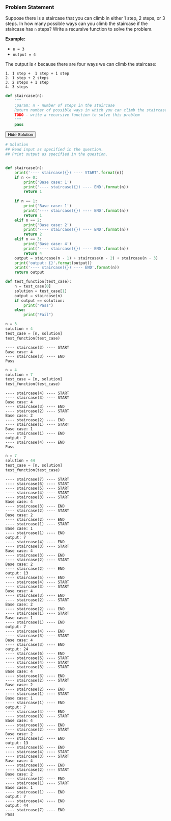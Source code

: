 
### Problem Statement

Suppose there is a staircase that you can climb in either 1 step, 2 steps, or 3 steps. In how many possible ways can you climb the staircase if the staircase has `n` steps? Write a recursive function to solve the problem.

**Example:**

* `n = 3`
* `output = 4`
    
The output is `4` because there are four ways we can climb the staircase:
    
    1. 1 step +  1 step + 1 step
    2. 1 step + 2 steps 
    3. 2 steps + 1 step
    4. 3 steps


```python
def staircase(n):
    """
    :param: n - number of steps in the staircase
    Return number of possible ways in which you can climb the staircase
    TODO - write a recursive function to solve this problem
    """
    pass
```

<span class="graffiti-highlight graffiti-id_w7lklez-id_brqvnra"><i></i><button>Hide Solution</button></span>


```python
# Solution
## Read input as specified in the question.
## Print output as specified in the question.


def staircase(n):
    print('---- staircase({}) ---- START'.format(n))
    if n <= 0:
        print('Base case: 1')
        print('---- staircase({}) ---- END'.format(n))
        return 1
    
    if n == 1:
        print('Base case: 1')
        print('---- staircase({}) ---- END'.format(n))
        return 1
    elif n == 2:
        print('Base case: 2')
        print('---- staircase({}) ---- END'.format(n))
        return 2
    elif n == 3:
        print('Base case: 4')
        print('---- staircase({}) ---- END'.format(n))
        return 4
    output = staircase(n - 1) + staircase(n - 2) + staircase(n - 3)
    print('output: {}'.format(output))
    print('---- staircase({}) ---- END'.format(n))
    return output
```


```python
def test_function(test_case):
    n = test_case[0]
    solution = test_case[1]
    output = staircase(n)
    if output == solution:
        print("Pass")
    else:
        print("Fail")
```


```python
n = 3
solution = 4
test_case = [n, solution]
test_function(test_case)
```

    ---- staircase(3) ---- START
    Base case: 4
    ---- staircase(3) ---- END
    Pass



```python
n = 4
solution = 7
test_case = [n, solution]
test_function(test_case)
```

    ---- staircase(4) ---- START
    ---- staircase(3) ---- START
    Base case: 4
    ---- staircase(3) ---- END
    ---- staircase(2) ---- START
    Base case: 2
    ---- staircase(2) ---- END
    ---- staircase(1) ---- START
    Base case: 1
    ---- staircase(1) ---- END
    output: 7
    ---- staircase(4) ---- END
    Pass



```python
n = 7
solution = 44
test_case = [n, solution]
test_function(test_case)
```

    ---- staircase(7) ---- START
    ---- staircase(6) ---- START
    ---- staircase(5) ---- START
    ---- staircase(4) ---- START
    ---- staircase(3) ---- START
    Base case: 4
    ---- staircase(3) ---- END
    ---- staircase(2) ---- START
    Base case: 2
    ---- staircase(2) ---- END
    ---- staircase(1) ---- START
    Base case: 1
    ---- staircase(1) ---- END
    output: 7
    ---- staircase(4) ---- END
    ---- staircase(3) ---- START
    Base case: 4
    ---- staircase(3) ---- END
    ---- staircase(2) ---- START
    Base case: 2
    ---- staircase(2) ---- END
    output: 13
    ---- staircase(5) ---- END
    ---- staircase(4) ---- START
    ---- staircase(3) ---- START
    Base case: 4
    ---- staircase(3) ---- END
    ---- staircase(2) ---- START
    Base case: 2
    ---- staircase(2) ---- END
    ---- staircase(1) ---- START
    Base case: 1
    ---- staircase(1) ---- END
    output: 7
    ---- staircase(4) ---- END
    ---- staircase(3) ---- START
    Base case: 4
    ---- staircase(3) ---- END
    output: 24
    ---- staircase(6) ---- END
    ---- staircase(5) ---- START
    ---- staircase(4) ---- START
    ---- staircase(3) ---- START
    Base case: 4
    ---- staircase(3) ---- END
    ---- staircase(2) ---- START
    Base case: 2
    ---- staircase(2) ---- END
    ---- staircase(1) ---- START
    Base case: 1
    ---- staircase(1) ---- END
    output: 7
    ---- staircase(4) ---- END
    ---- staircase(3) ---- START
    Base case: 4
    ---- staircase(3) ---- END
    ---- staircase(2) ---- START
    Base case: 2
    ---- staircase(2) ---- END
    output: 13
    ---- staircase(5) ---- END
    ---- staircase(4) ---- START
    ---- staircase(3) ---- START
    Base case: 4
    ---- staircase(3) ---- END
    ---- staircase(2) ---- START
    Base case: 2
    ---- staircase(2) ---- END
    ---- staircase(1) ---- START
    Base case: 1
    ---- staircase(1) ---- END
    output: 7
    ---- staircase(4) ---- END
    output: 44
    ---- staircase(7) ---- END
    Pass



```python

```
